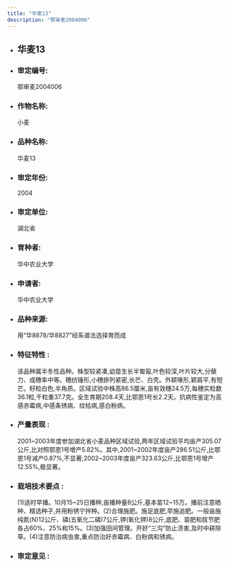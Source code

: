 ```yaml
---
title: "华麦13"
description: "鄂审麦2004006"
---
```

* ## 华麦13
* ###  审定编号:  
   鄂审麦2004006

*  ### 作物名称:  
   小麦

*   ###  品种名称: 
    华麦13

*   ### 审定年份: 
    2004

*   ### 审定单位:  
    湖北省

*   ### 育种者:  
    华中农业大学

*   ### 申请者:  
    华中农业大学

*   ### 品种来源:  
    用“华8878/华8827”经系谱法选择育而成

*   ### 特征特性 : 
    该品种属半冬性品种。株型较紧凑,幼苗生长半匍匐,叶色较深,叶片较大,分蘖力、成穗率中等。穗纺锤形,小穗排列紧密,长芒、白壳。外颖喙形,颖肩平,有短芒。籽粒白色,半角质。区域试验中株高86.5厘米,亩有效穗24.5万,每穗实粒数36.1粒,千粒重37.7克。全生育期208.4天,比鄂恩1号长2.2天。抗病性鉴定为高感赤霉病,中感条锈病、纹枯病,感白粉病。

*   ### 产量表现 : 
    2001~2003年度参加湖北省小麦品种区域试验,两年区域试验平均亩产305.07公斤,比对照鄂恩1号增产5.82%。其中,2001~2002年度亩产286.51公斤,比鄂恩1号减产0.87%,不显著;2002~2003年度亩产323.63公斤,比鄂恩1号增产12.55%,极显著。

*   ### 栽培技术要点 : 
    (1)适时早播。10月15~25日播种,亩播种量8公斤,基本苗12~15万。播前注意晒种、精选种子,并用粉锈宁拌种。(2)合理施肥。施足底肥,早施追肥。一般亩施纯氮(N)12公斤、磷(五氧化二磷)7公斤,钾(氧化钾)8公斤,底肥、苗肥和拔节肥各占60%、25%和15%。(3)加强田间管理。开好“三沟”防止渍害,及时中耕除草。(4)注意防治病虫害,重点防治好赤霉病、白粉病和锈病。

*   ### 审定意见 : 
    
